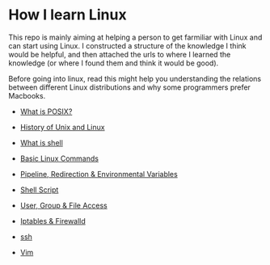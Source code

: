 # How I learn Linux
This repo is mainly aiming at helping a person to get farmiliar with Linux and can start using Linux.
I constructed a structure of the knowledge I think would be helpful, and then attached the urls to where I learned the knowledge (or where I found them and think it would be good).

Before going into linux, read this might help you understanding the relations between different Linux distributions and why some programmers prefer Macbooks. 

* [What is POSIX?](https://stackoverflow.com/questions/1780599/what-is-the-meaning-of-posix)
* [History of Unix and Linux](https://www.oreilly.com/library/view/running-linux-third/156592469X/ch01s02.html)
* [What is shell](http://linuxcommand.org/lc3_lts0010.php)



* [Basic Linux Commands](./content/basic_linux_commands.md)
* [Pipeline, Redirection & Environmental Variables](./content/pipeline_redirection_and_environmental_variables.md)
* [Shell Script](./content/shell_script.md)
* [User, Group & File Access](./content/user_group_and_file_access.md)
* [Iptables & Firewalld](./content/iptables_firewalld.md)
* [ssh](./content/ssh.md)


* [Vim](./content/vim.md)